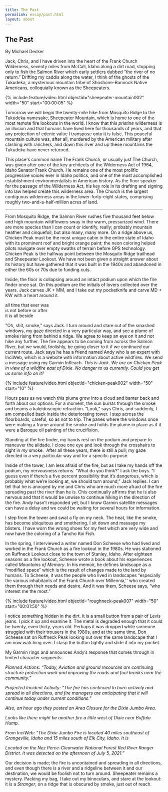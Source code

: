 ```yaml
---
title: The Past
permalink: essay/past.html
layout: about
---
```

<!-- Output copied to clipboard! -->

## The Past

By Michael Decker

Jack, Chris, and I have driven into the heart of the Frank Church Wilderness, seventy miles from McCall, Idaho along a dirt road, stopping only to fish the Salmon River which early settlers dubbed “the river of no return.” Drifting my caddis along the water, I think of the ghosts of the Tukudeka, a mysterious mountain tribe of Shoshone-Bannock Native Americans, colloquially known as the Sheepeaters. 

{% include feature/video.html objectid="sheepeater-mountain002" width="50" start="00:00:05" %}

Tomorrow we will begin the twenty-mile hike from Mosquito Ridge to the Tukudeka namesake, Sheepeater Mountain, which is home to one of the most remote fire lookouts in the world. I know that this _pristine_ wilderness is an illusion and that humans have lived here for thousands of years, and that any projection of edenic value I transpose onto it is false. This peaceful mountain culture was, after all, murdered by the American military after clashing with ranchers, and down this river and up these mountains the Tukudeka have never returned.

This place's common name The Frank Church, or usually just The Church, was given after one of the key architects of the Wilderness Act of 1964, Idaho Senator Frank Church. He remains one of the most prolific progressive voices ever in Idaho politics, and one of the most accomplished establishment environmentalists in American history. As the floor speaker for the passage of the Wilderness Act, his key role in its drafting and signing into law helped create this wilderness area. The Church is the largest contiguous wilderness areas in the lower-forty-eight states, comprising roughly two-and-a-half-million acres of land.

-----

From Mosquito Ridge, the Salmon River rushes five thousand feet below and high mountain wildflowers sway in the warm, pressurized wind. There are more species than I can count or identify, really; probably mountain heather and cinquefoil, but also many, many more. On a ridge above us, Chicken Peak must be the most unique cabin in the entire state of Idaho with its prominent roof and bright orange paint; the neon coloring helped pilots navigate over empty swaths of terrain before GPS technology. Chicken Peak is the halfway point between the Mosquito Ridge trailhead and Sheepeater Lookout. We have not been given a straight answer about its history but have gathered that it was built in the 1940s and abandoned in either the 60s or 70s due to funding cuts. 

Inside, the floor is collapsing around an intact podium upon which the fire finder once sat. On this podium are the initials of lovers collected over the years. Jack carves JK + MM, and I take out my pocketknife and carve MD + KW with a heart around it. 

<p class="pl-4">
all time that ever was 
<br>
is not before or after
<br>
it is all beside
</p>

"Oh, shit, smoke," says Jack. I turn around and stare out of the smashed windows, my gaze directed in a very particular way, and see a plume of smoke rising from behind a ridge. We agree to keep an eye on it and not hike any further. The fire appears to be coming from across the Salmon River, but we would, foolishly, be going closer to it if we continued our current route. Jack says he has a friend named Andy who is an expert with InciWeb, which is a website with information about active wildfires. We send a message using my Garmin InReach. _This is Jack. We are on Chicken Peak in view of a wildfire east of Dixie. No danger to us currently. Could you get us some info on it?_

{% include feature/video.html objectid="chicken-peak002" width="50" start="10" %}

Hours pass as we watch this plume grow into a cloud and banter back and forth about our options. For a moment, the sun bursts through the smoke and beams a kaleidoscopic refraction. “Look,” says Chris, and suddenly, I am compelled back inside the deteriorating tower. I step across the floorboards, careful, so as not to trip. The panes where the windows once were making a frame around the smoke and holds the plume in place as if it were a Baroque oil painting of the crucifixion. 

Standing at the fire finder, my hands rest on the podium and prepare to maneuver the alidade. I close one eye and look through the crosshairs to sight in _my_ smoke.  After all these years, there is still a pull; my gaze directed in a very particular way and for a specific purpose. 

Inside of the tower, I am less afraid of the fire, but as I take my hands off the podium, my nervousness returns. “What do you think?” I ask the boys. “I guess even if there’s a five percent possibility that it’s dangerous, which is probably what we’re looking at, we should turn around,” Jack replies. I can tell that he is annoyed by me and Chris who are much more afraid of the fire spreading past the river than he is. Chis continually affirms that he is also nervous and that it would be unwise to continue hiking in the direction of the fire. Andy hasn’t responded yet, but I know Garmin satellite messages can have a delay and we could be waiting for several hours for information. 

I step from the tower and swat a fly on my neck. The heat, like the smoke, has become ubiquitous and smothering. I sit down and massage my blisters. I have worn the wrong shoes for my feet which are very wide and now have the coloring of a Tancho Koi Fish. 

In the spring, I interviewed a writer named Don Scheese who had lived and worked in the Frank Church as a fire lookout in the 1980s. He was stationed on Ruffneck Lookout close to the town of Stanley, Idaho. After eighteen seasons as a fire lookout, Scheese wrote a book about his experiences called _Mountains of Memory_. In his memoir, he defines landscape as a “modified space” which is the result of changes made to the land by humans. To Scheese, it was the people who lived in landscapes “especially the various inhabitants of the Frank Church over Millennia,'' who created them through their needs and desire. And it was them, Scheese says, “who interest me the most.”

{% include feature/video.html objectid="roughneck-peak007" width="50" start="00:01:50" %}

I notice something hidden in the dirt. It is a small button from a pair of Levis jeans. I pick it up and examine it. The metal is degraded enough that it could be twenty, even thirty, years old. Perhaps it was dropped while someone struggled with their trousers in the 1980s, and at the same time, Don Scheese sat on Ruffneck Peak looking out over the same landscape that I am now watching over. I clasp the button tightly and slide it into my pocket. 

My Garmin rings and announces Andy’s response that comes through in limited character segments: 

_Planned Actions: “Today, Aviation and ground resources are continuing structure protection work and improving the roads and fuel breaks near the community.”_

_Projected Incident Activity: “The fire has continued to burn actively and spread in all directions, and fire managers are anticipating that it will continue today under current conditions.”_

_Also, an hour ago they posted an Area Closure for the Dixie Jumbo Area._

_Looks like there might be another fire a little west of Dixie near Buffalo Hump._

_From InciWeb: “The Dixie Jumbo Fire is located 40 miles southeast of Grangeville, Idaho and 15 miles south of Elk City, Idaho. It is_

_Located on the Nez Perce-Clearwater National Forest Red River Ranger District. It was detected on the afternoon of July 5, 2021.”_

Our decision is made; the fire is uncontained and spreading in all directions, and even though there is a river and a ridgeline between it and our destination, we would be foolish not to turn around. Sheepeater remains a mystery. Packing my bag, I take out my binoculars, and stare at the lookout: it is a _Stranger_, on a ridge that is obscured by smoke, just out of reach. 

